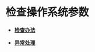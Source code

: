 # 检查操作系统参数<a name="ZH-CN_TOPIC_0242215054"></a>

-   **[检查办法](检查办法.md)**  

-   **[异常处理](异常处理.md)**  


